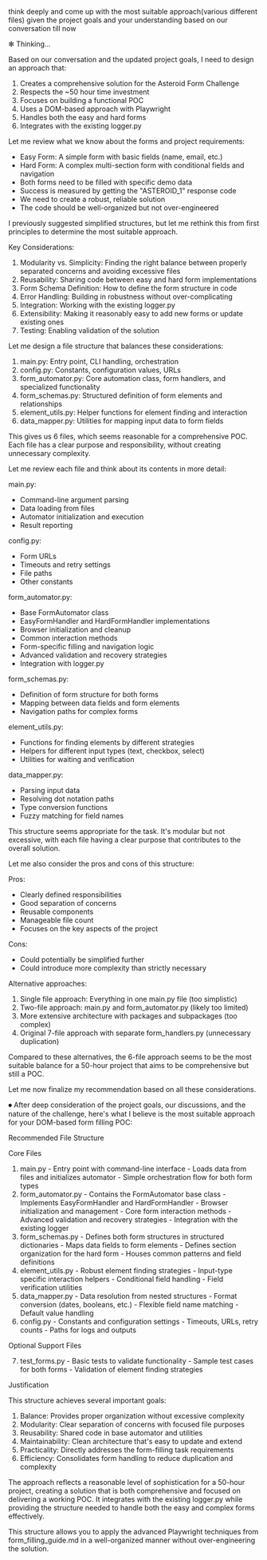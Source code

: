 think deeply and come up with the most suitable approach(various different files)  given the project goals and your understanding based on 
  our conversation till now

✻ Thinking…

  Based on our conversation and the updated project goals, I need to design an approach that:

  1. Creates a comprehensive solution for the Asteroid Form Challenge
  2. Respects the ~50 hour time investment
  3. Focuses on building a functional POC
  4. Uses a DOM-based approach with Playwright
  5. Handles both the easy and hard forms
  6. Integrates with the existing logger.py

  Let me review what we know about the forms and project requirements:

  - Easy Form: A simple form with basic fields (name, email, etc.)
  - Hard Form: A complex multi-section form with conditional fields and navigation
  - Both forms need to be filled with specific demo data
  - Success is measured by getting the "ASTEROID_1" response code
  - We need to create a robust, reliable solution
  - The code should be well-organized but not over-engineered

  I previously suggested simplified structures, but let me rethink this from first principles to determine the most suitable approach.

  Key Considerations:
  1. Modularity vs. Simplicity: Finding the right balance between properly separated concerns and avoiding excessive files
  2. Reusability: Sharing code between easy and hard form implementations
  3. Form Schema Definition: How to define the form structure in code
  4. Error Handling: Building in robustness without over-complicating
  5. Integration: Working with the existing logger.py
  6. Extensibility: Making it reasonably easy to add new forms or update existing ones
  7. Testing: Enabling validation of the solution

  Let me design a file structure that balances these considerations:

  1. main.py: Entry point, CLI handling, orchestration
  2. config.py: Constants, configuration values, URLs
  3. form_automator.py: Core automation class, form handlers, and specialized functionality
  4. form_schemas.py: Structured definition of form elements and relationships
  5. element_utils.py: Helper functions for element finding and interaction
  6. data_mapper.py: Utilities for mapping input data to form fields

  This gives us 6 files, which seems reasonable for a comprehensive POC. Each file has a clear purpose and responsibility, without creating 
  unnecessary complexity.

  Let me review each file and think about its contents in more detail:

  main.py:
  - Command-line argument parsing
  - Data loading from files
  - Automator initialization and execution
  - Result reporting

  config.py:
  - Form URLs
  - Timeouts and retry settings
  - File paths
  - Other constants

  form_automator.py:
  - Base FormAutomator class
  - EasyFormHandler and HardFormHandler implementations
  - Browser initialization and cleanup
  - Common interaction methods
  - Form-specific filling and navigation logic
  - Advanced validation and recovery strategies
  - Integration with logger.py

  form_schemas.py:
  - Definition of form structure for both forms
  - Mapping between data fields and form elements
  - Navigation paths for complex forms

  element_utils.py:
  - Functions for finding elements by different strategies
  - Helpers for different input types (text, checkbox, select)
  - Utilities for waiting and verification

  data_mapper.py:
  - Parsing input data
  - Resolving dot notation paths
  - Type conversion functions
  - Fuzzy matching for field names

  This structure seems appropriate for the task. It's modular but not excessive, with each file having a clear purpose that contributes to the
   overall solution.

  Let me also consider the pros and cons of this structure:

  Pros:
  - Clearly defined responsibilities
  - Good separation of concerns
  - Reusable components
  - Manageable file count
  - Focuses on the key aspects of the project

  Cons:
  - Could potentially be simplified further 
  - Could introduce more complexity than strictly necessary

  Alternative approaches:
  1. Single file approach: Everything in one main.py file (too simplistic)
  2. Two-file approach: main.py and form_automator.py (likely too limited)
  3. More extensive architecture with packages and subpackages (too complex)
  4. Original 7-file approach with separate form_handlers.py (unnecessary duplication)

  Compared to these alternatives, the 6-file approach seems to be the most suitable balance for a 50-hour project that aims to be 
  comprehensive but still a POC.

  Let me now finalize my recommendation based on all these considerations.

⏺ After deep consideration of the project goals, our discussions, and the nature of the challenge, here's what I believe is the most suitable
  approach for your DOM-based form filling POC:

  Recommended File Structure

  Core Files

  1. main.py
    - Entry point with command-line interface
    - Loads data from files and initializes automator
    - Simple orchestration flow for both form types
  2. form_automator.py
    - Contains the FormAutomator base class
    - Implements EasyFormHandler and HardFormHandler
    - Browser initialization and management
    - Core form interaction methods
    - Advanced validation and recovery strategies
    - Integration with the existing logger
  3. form_schemas.py
    - Defines both form structures in structured dictionaries
    - Maps data fields to form elements
    - Defines section organization for the hard form
    - Houses common patterns and field definitions
  4. element_utils.py
    - Robust element finding strategies
    - Input-type specific interaction helpers
    - Conditional field handling
    - Field verification utilities
  5. data_mapper.py
    - Data resolution from nested structures
    - Format conversion (dates, booleans, etc.)
    - Flexible field name matching
    - Default value handling
  6. config.py
    - Constants and configuration settings
    - Timeouts, URLs, retry counts
    - Paths for logs and outputs

  Optional Support Files

  7. test_forms.py
    - Basic tests to validate functionality
    - Sample test cases for both forms
    - Validation of element finding strategies

  Justification

  This structure achieves several important goals:

  1. Balance: Provides proper organization without excessive complexity
  2. Modularity: Clear separation of concerns with focused file purposes
  3. Reusability: Shared code in base automator and utilities
  4. Maintainability: Clean architecture that's easy to update and extend
  5. Practicality: Directly addresses the form-filling task requirements
  6. Efficiency: Consolidates form handling to reduce duplication and complexity

  The approach reflects a reasonable level of sophistication for a 50-hour project, creating a solution that is both comprehensive and focused
   on delivering a working POC. It integrates with the existing logger.py while providing the structure needed to handle both the easy and
  complex forms effectively.

  This structure allows you to apply the advanced Playwright techniques from form_filling_guide.md in a well-organized manner without
  over-engineering the solution.
